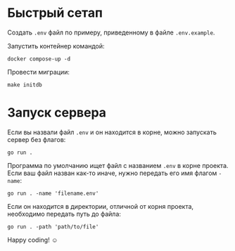 # Быстрый сетап

Создать `.env` файл по примеру, приведенному в файле `.env.example`.

Запустить контейнер командой:<br>
```
docker compose-up -d
```

Провести миграции:<br>
```
make initdb
```

# Запуск сервера

Если вы назвали файл `.env` и он находится в корне, можно запускать сервер без флагов:<br>
```
go run .
```

Программа по умолчанию ищет файл с названием `.env` в корне проекта. Если ваш файл назван как-то иначе, нужно передать его имя флагом `-name`:<br>
```
go run . -name 'filename.env'
```

Если он находится в директории, отличной от корня проекта, необходимо передать путь до файла:<br>
```
go run . -path 'path/to/file'
```

Happy coding! :relaxed:
